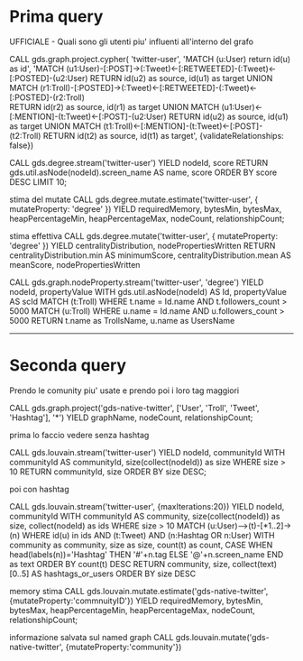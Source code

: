 # Prima query 
UFFICIALE - Quali sono gli utenti piu' influenti all'interno del grafo

CALL gds.graph.project.cypher(
'twitter-user',
'MATCH (u:User) return id(u) as id',
'MATCH (u1:User)-[:POST]->(:Tweet)<-[:RETWEETED]-(:Tweet)<-[:POSTED]-(u2:User) 
RETURN id(u2) as source, id(u1) as target
UNION
MATCH (r1:Troll)-[:POSTED]->(:Tweet)<-[:RETWEETED]-(:Tweet)<-[:POSTED]-(r2:Troll)  
RETURN id(r2) as source, id(r1) as target
UNION
MATCH (u1:User)<-[:MENTION]-(t:Tweet)<-[:POST]-(u2:User)
RETURN id(u2) as source, id(u1) as target
UNION
MATCH (t1:Troll)<-[:MENTION]-(t:Tweet)<-[:POST]-(t2:Troll)
RETURN id(t2) as source, id(t1) as target',
{validateRelationships: false})

CALL gds.degree.stream('twitter-user')
YIELD nodeId, score
RETURN gds.util.asNode(nodeId).screen_name AS name, score 
ORDER BY score DESC LIMIT 10;


stima del mutate
CALL gds.degree.mutate.estimate('twitter-user', { mutateProperty: 'degree' })
YIELD requiredMemory, bytesMin, bytesMax, heapPercentageMin, heapPercentageMax, nodeCount, relationshipCount;

stima effettiva
CALL gds.degree.mutate('twitter-user', { mutateProperty: 'degree' })
YIELD centralityDistribution, nodePropertiesWritten
RETURN centralityDistribution.min AS minimumScore, centralityDistribution.mean AS meanScore, nodePropertiesWritten

CALL gds.graph.nodeProperty.stream('twitter-user', 'degree')
YIELD nodeId, propertyValue
WITH gds.util.asNode(nodeId) AS Id, propertyValue AS scId
MATCH (t:Troll)
WHERE t.name = Id.name AND t.followers_count > 5000
MATCH (u:Troll)
WHERE u.name = Id.name AND u.followers_count > 5000
RETURN t.name as TrollsName, u.name as UsersName

-----------------------------------------------------------
# Seconda query 

Prendo le comunity piu' usate e prendo poi i loro tag maggiori

CALL gds.graph.project('gds-native-twitter', ['User', 'Troll', 'Tweet', 'Hashtag'], '*')
YIELD graphName, nodeCount, relationshipCount;

prima lo faccio vedere senza hashtag

CALL gds.louvain.stream('twitter-user')
YIELD nodeId, communityId
WITH communityId AS communityId, size(collect(nodeId)) as size
WHERE size > 10
RETURN communityId, size
ORDER BY size DESC;

poi con hashtag

CALL gds.louvain.stream('twitter-user', {maxIterations:20})
YIELD nodeId, communityId
WITH communityId AS community, size(collect(nodeId)) as size, 
collect(nodeId) as ids
WHERE size > 10
MATCH (u:User)-->(t)-[*1..2]->(n) 
WHERE id(u) in ids 
AND (t:Tweet)
AND (n:Hashtag OR n:User)
WITH community as community, size as size,  count(t) as count,
CASE WHEN head(labels(n))='Hashtag' THEN '#'+n.tag 
ELSE '@'+n.screen_name END as text
ORDER BY count(t) DESC
RETURN community, size, collect(text)[0..5] AS hashtags_or_users
ORDER BY size DESC

memory stima
CALL gds.louvain.mutate.estimate('gds-native-twitter',
{mutateProperty:'commnuityID'})
YIELD requiredMemory, bytesMin, bytesMax, heapPercentageMin,
heapPercentageMax, nodeCount, relationshipCount;

informazione salvata sul named graph
CALL gds.louvain.mutate('gds-native-twitter', {mutateProperty:'community'})
